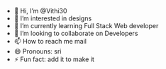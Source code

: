 - 👋 Hi, I’m @Vithi30
- 👀 I’m interested in designs
- 🌱 I’m currently learning Full Stack Web developer
- 💞️ I’m looking to collaborate on Developers
- 📫 How to reach me mail
- 😄 Pronouns: sri
- ⚡ Fun fact: add it to make it

<!---
Vithi30/Vithi30 is a ✨ special ✨ repository because its `README.md` (this file) appears on your GitHub profile.
You can click the Preview link to take a look at your changes.
--->
